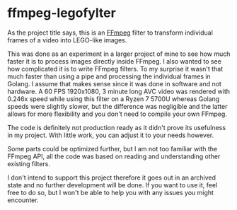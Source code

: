 # ffmpeg-legofylter

As the project title says, this is an [FFmpeg](https://www.ffmpeg.org/) filter to transform individual frames of a video into LEGO-like images.

This was done as an experiment in a larger project of mine to see how much faster it is to process images directly inside FFmpeg. I also wanted to see how complicated it is to write FFmpeg filters. To my surprise it wasn't that much faster than using a pipe and processing the individual frames in Golang. I assume that makes sense since it was done in software and not hardware. A 60 FPS 1920x1080, 3 minute long AVC video was rendered with 0.246x speed while using this filter on a Ryzen 7 5700U whereas Golang speeds were slightly slower, but the difference was negligible and the latter allows for more flexibility and you don't need to compile your own FFmpeg.

The code is definitely not production ready as it didn't prove its usefulness in my project. With little work, you can adjust it to your needs however.

Some parts could be optimized further, but I am not too familiar with the FFmpeg API, all the code was based on reading and understanding other existing filters.

I don't intend to support this project therefore it goes out in an archived state and no further development will be done. If you want to use it, feel free to do so, but I won't be able to help you with any issues you might encounter.